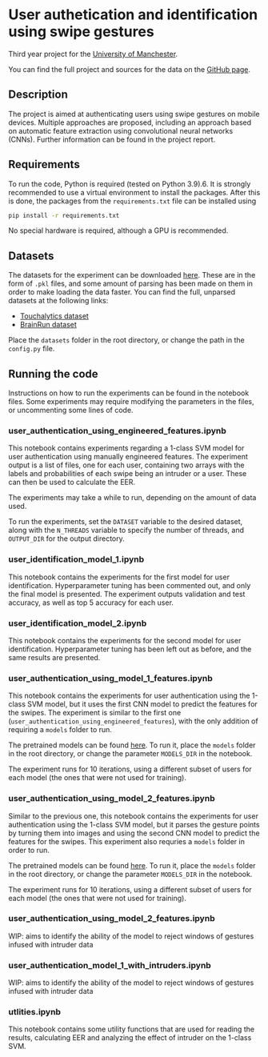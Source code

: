 # User authetication and identification using swipe gestures

Third year project for the [University of Manchester](https://www.manchester.ac.uk/).

You can find the full project and sources for the data on the [GitHub page](https://github.com/vladmat1999/third_year_project).

## Description
The project is aimed at authenticating users using swipe gestures on mobile devices. Multiple approaches are proposed,
including an approach based on automatic feature extraction using convolutional neural networks (CNNs). Further information
can be found in the project report.

## Requirements
To run the code, Python is required (tested on Python 3.9).6. It is strongly recommended to use a virtual environment
to install the packages. After this is done, the packages from the `requirements.txt` file can be installed using
```sh
pip install -r requirements.txt
```

No special hardware is required, although a GPU is recommended. 
## Datasets
The datasets for the experiment can be downloaded [here](https://drive.google.com/drive/folders/1-5x9z2kaM1Nd--9_ZyISa3VFTrhOs6Uk?usp=sharing). These are in the form of `.pkl` files, and some
amount of parsing has been made on them in order to make loading the data faster. You can find the full, unparsed 
datasets at the following links:

* [Touchalytics dataset](http://www.mariofrank.net/touchalytics/)
* [BrainRun dataset](https://zenodo.org/record/2598135#.YkTeJy3MKUk)

Place the `datasets` folder in the root directory, or change the path in the `config.py` file.

## Running the code
Instructions on how to run the experiments can be found in the notebook files. Some experiments may require
modifying the parameters in the files, or uncommenting some lines of code. 

### user_authentication_using_engineered_features.ipynb
This notebook contains experiments regarding a 1-class SVM model for user authentication using
manually engineered features. The experiment output is a list of files, one for each
user, containing two arrays with the labels and probabilities of each swipe being an intruder or a user. These can then be used to calculate the EER.

The experiments may take a while to run, depending on the amount of data used. 

To run the experiments, set the `DATASET` variable to the desired dataset, along with the `N_THREADS` variable 
to specify the number of threads, and `OUTPUT_DIR` for the output directory.

### user_identification_model_1.ipynb
This notebook contains the experiments for the first model for user identification. Hyperparameter tuning has 
been commented out, and only the final model is presented. The experiment outputs validation and test accuracy,
as well as top 5 accuracy for each user.

### user_identification_model_2.ipynb
This notebook contains the experiments for the second model for user identification. Hyperparameter tuning has been 
left out as before, and the same results are presented. 
### user_authentication_using_model_1_features.ipynb

This notebook contains the experiments for user authentication using the 1-class SVM model, but it uses the 
first CNN model to predict the features for the swipes. The experiment is similar to the first one 
(`user_authentication_using_engineered_features`), with the only addition of requiring a `models` folder to run.

The pretrained models can be found [here](https://drive.google.com/drive/folders/1-5x9z2kaM1Nd--9_ZyISa3VFTrhOs6Uk?usp=sharing). To run it, place the `models` folder in the root directory, or change 
the parameter `MODELS_DIR` in the notebook.

The experiment runs for 10 iterations, using a different subset of users for each model (the ones that were not used for training).

### user_authentication_using_model_2_features.ipynb

Similar to the previous one, this notebook contains the experiments for user authentication using the 1-class SVM model, 
but it parses the gesture points by turning them into images and using the second CNN model to predict the features 
for the swipes. This experiment also requries a `models` folder in order to run. 

The pretrained models can be found [here](https://drive.google.com/drive/folders/1-5x9z2kaM1Nd--9_ZyISa3VFTrhOs6Uk?usp=sharing). To run it, place the `models` folder in the root directory, or change 
the parameter `MODELS_DIR` in the notebook.

The experiment runs for 10 iterations, using a different subset of users for each model (the ones that were not used for training).

### user_authentication_using_model_2_features.ipynb

WIP: aims to identify the ability of the model to reject windows of gestures infused with intruder data
### user_authentication_model_1_with_intruders.ipynb
WIP: aims to identify the ability of the model to reject windows of gestures infused with intruder data

### utlities.ipynb
This notebook contains some utility functions that are used for reading the results, calculating EER and
analyzing the effect of intruder on the 1-class SVM.
